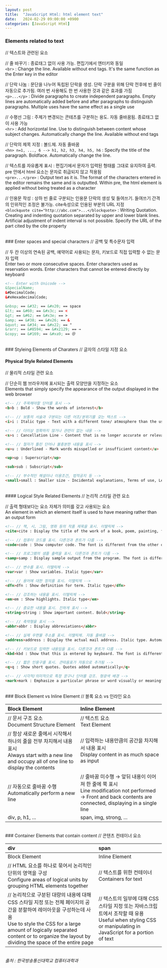 ```yaml
---
layout: post
title:  "JavaScript Html: html element text"
date:   2024-02-29 09:00:00 +0900
categories: [JavaScript Html]
---
```


### Elements related to text   
// 텍스트와 관련된 요소   
   
// 줄 바꾸기 : 종료태그 없이 사용 가능. 편집기에서 엔터키와 동일   
`<br>` : Change the line. Available without end tags. It's the same function as the Enter key in the editor   
   
// 단락 나눔 : 문단을 나누어 독립된 단락을 생성. 단락 구분을 위해 단락 전후에 빈 줄이 자동으로 추가됨. 여러 번 사용해도 한 번 사용한 것과 같은 효과를 가짐   
`<p>...</p>` : Divide paragraphs to create independent paragraphs. Empty lines are automatically added before and after paragraphs to distinguish paragraphs. Multiple uses have the same effect as a single use   
   
// 수평선 그림 : 주제가 변경되는 콘테츠를 구분하는 용도. 자동 줄바꿈됨. 종료태그 없이 사용 가능   
`<hr>` : Add horizontal line. Use to distinguish between content whose subject changes. Automatically change the line. Available without end tags   
   
// 단락의 제목 지정 : 볼드체. 자동 줄바꿈   
`<hn> n=1, ..., 6 --> h1, h2, h3, h4, h5, h6` : Specify the title of the paragraph. Boldface. Automatically change the line.   
   
// 텍스트를 자유롭게 표시 : 편집기에서 문자가 입력된 형태를 그대로 유지하여 출력. pre 안에서 html 요소는 문자로 취급되지 않고 적용됨   
`<pre>...</pre>` : Output text as it is. The format of the characters entered in the editor remains the same and is outputted. Within pre, the html element is applied without being treated as a character   
   
// 인용문 작성 : 상하 빈 줄로 구분되는 인용문 단락의 생성 및 들여쓰기. 들여쓰기 간격의 인위적인 조정은 불가능. cite속성으로 인용된 부분의 URL 지정   
`<blockquote cite="http://abc.com">...</blockquote>` : Writing Quotation. Creating and indenting quotation separated by upper and lower blank lines. Artificial adjustment of indent interval is not possible. Specify the URL of the part cited by the cite property   
   
<br />
### Enter spaces and special characters   
// 공백 및 특수문자 입력   
   
// 두 칸 이상의 연속된 공백, 예약어로 사용되는 문자, 키보드로 직접 입력할 수 없는 문자 입력   
Enter two or more consecutive spaces. Enter characters used as reservation words. Enter characters that cannot be entered directly by keyboard   
   
```html
<!-- Enter with Unicode -->
&SpecialName;
&#DecimalCode;
&#xHexadecimalCode;

&nbsp; == &#32; == &#x20; == space
&lt; == &#60; == &#x3c; == <
&gt; == &#62; == &#x3e; == >
&amp; == &#38; == &#x26; == &
&quot; == &#34; == &#x22; == "
&rarr; == &#8594; == &#x2129; == →
&copy; == &#169; == &#xa9; == ＠
```
   
<br />
### Styleing Elements of Charaters   
// 글자의 스타일 지정 요소   
   
#### Physical Style Related Elements   
// 물리적 스타일 관련 요소   
   
// 단순히 웹 브라우저에 표시되는 출력 모양만을 지정하는 요소   
Elements that simply specify the appearance of the output displayed in the web browser   
   
```html
<!-- // 주목해야할 단어를 표시 -->
<b>b : Bold - Show the words of interest</b>

<!-- // 보통의 서술과 구분되는 다른 어조/분위기를 갖는 텍스트 -->
<i>i : Italic type - Text with a different tone/ atmosphere than the usual description</i>

<!-- // 더이상 정확하지 않거나 관련이 없는 내용 -->
<s>s : Cancellation Line - Content that is no longer accurate or relevant</s>

<!-- // 철자가 틀린 단어나 불충분한 내용을 표시 -->
<u>u : Underlined - Mark words misspelled or insufficient content</u>

<up>up : Superscript</up>

<sub>sub : Subscript</sub>

<!-- // 부수적인 해설이나 이용조건, 법적공지 등 -->
<small>small : Smaller size - Incidental explanations, Terms of use, Legal announcement, etc.</small>
```
   
<br />
#### Logical Style Related Elements   
// 논리적 스타일 관련 요소   
   
// 출력 형태보다는 요소 자체가 의미를 갖고 사용되는 요소   
An element in which an element itself is used to have meaning rather than an output form   
   
```html
<!-- // 책, 시, 그림, 영화 등의 작품 제목을 표시. 이탤릭체 -->
<cite>cite : Display the title of the work of a book, poem, painting, film, etc. Italic type</cite>

<!-- // 컴퓨터 코드를 표시. 다른것과 폰트가 다름 -->
<code>code : Show computer code. The font is different from the other one</code>

<!-- // 프로그램의 샘플 출력을 표시. 다른것과 폰트가 다름 -->
<samp>samp : Display sample output from the program. The font is different from the other one</samp>

<!-- // 변수를 표시. 이탤릭체 -->
<var>var : Show variables. Italic type</var>

<!-- // 용어에 대한 정의를 표시. 이탤릭체 -->
<dfn>dfn : Show definition for term. Italic type</dfn>

<!-- // 강조하는 내용을 표시. 이탤릭체 -->
<em>em : Show highlights. Italic type</em>

<!-- // 중요한 내용을 표시. 진하게 표시 -->
<string>string : Show important content. Bold</string>

<!-- // 축약형을 표시 -->
<abbr>abbr : Display abbreviations</abbr>

<!-- // 실제 우편물 주소를 표시. 이탤릭체. 자동 줄바꿈 -->
<address>address : Display the actual mail address. Italic type. Automatically change the line</address>

<!-- // 키보드로 입력한 내용임을 표시. 다른것과 폰트가 다름 -->
<kbd>kbd : Show that this is entered by keyboard. The font is different from the other one</kbd>

<!-- // 짧은 인용구를 표시. 큰따옴표가 자동으로 추가됨 -->
<q>q : Show short quotes. Quotes added automatically</q>

<!-- // 시각적/의미적으로 특정 문구나 단어를 강조. 형광색 배경 -->
<mark>mark : Emphasize a particular phrase or word visually or meaningfully. The background is fluorescent</mark>
```
   
<br />   
### Block Element vs Inline Element   
// 블록 요소 vs 인라인 요소   
   
|Block Element|Inline Element|
|:---|:---|
|// 문서 구조 요소<br />Document Structure Element|// 텍스트 요소<br />Text Element|
|// 항상 새로운 줄에서 시작해서 하나의 줄을 전부 차지해서 내용 표시<br />Always start with a new line and occupy all of one line to display the contents|// 입력하는 내용만큼의 공간을 차지해서 내용 표시<br />Display content in as much space as input|
|// 자동으로 줄바꿈 수행<br />Automatically perform a new line|// 줄바꿈 미수행 → 앞뒤 내용이 이어져 한 줄에 쭉 표시<br />Line modification not performed → Front and back contents are connected, displaying in a single line|
|div, p, h1, ...|span, img, strong, ...|
   
<br />
### Container Elements that contain content   
// 콘텐츠 컨테이너 요소   
   
|div|span|
|:---|:---|
|Block Element|Inline Element|
|// HTML 요소를 하나로 묶어서 논리적인 단위의 영역을 구성<br />Configure areas of logical units by grouping HTML elements together|// 텍스트를 위한 컨테이너<br />Containers for text|
|// 논리적으로 구분된 대량의 내용에 대해 CSS 스타일 지정 또는 전체 페이지의 공간을 분할하여 레이아웃을 구성하는데 사용<br />Use to style the CSS for a large amount of logically separated content or to organize the layout by dividing the space of the entire page|// 텍스트의 일부에 대해 CSS 스타일 지정 또는 자바스크립트에서 조작할 때 유용<br />Useful when styling CSS or manipulating in JavaScript for a portion of text|
   
<br />
<cite>출처 : 한국방송통신대학교 컴퓨터과학과</cite>
